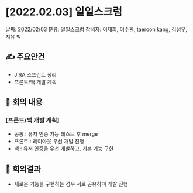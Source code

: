 # [2022.02.03] 일일스크럼

날짜: 2022/02/03
분류: 일일스크럼
참석자: 이재희, 이수환, taeroon kang, 김성우, 지유 박

## ✍ 주요안건

- JIRA 스프린트 정리
- 프론트/백 개발 계획

## 📑 회의 내용

### [프론트/백 개발 계획]

- 공통 : 유저 인증 기능 테스트 후 merge
- 프론트 : 레이아웃 우선 개발 진행
- 백 : 유저 인증을 우선 개발하고, 기본 기능 구현

## 📢 회의결과

- 새로운 기능을 구현하는 경우 서로 공유하며 개발 진행